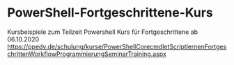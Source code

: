 # PowerShell-Fortgeschrittene-Kurs
Kursbeispiele zum Teilzeit Powershell Kurs für Fortgeschrittene ab 06.10.2020
https://ppedv.de/schulung/kurse/PowerShellCorecmdletScriptlernenFortgeschrittenWorkflowProgrammierungSeminarTraining.aspx
